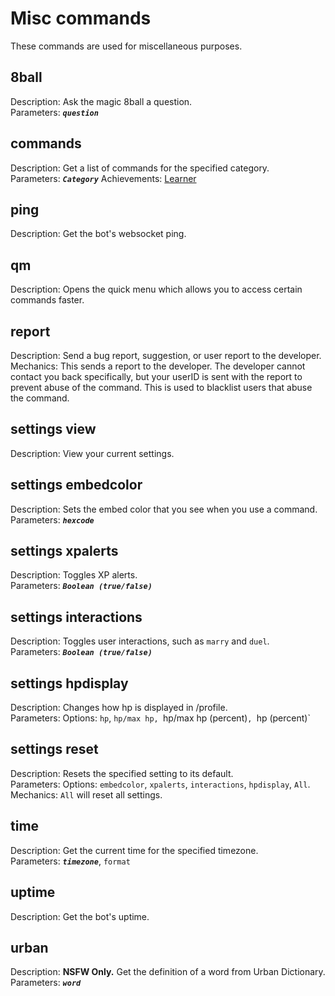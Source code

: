 # Misc commands
These commands are used for miscellaneous purposes.

## 8ball
Description: Ask the magic 8ball a question. \
Parameters: ***`question`***

## commands
Description: Get a list of commands for the specified category. \
Parameters: ***`Category`***
Achievements: [Learner](/achievements?id=learner)

## ping
Description: Get the bot's websocket ping.

## qm
Description: Opens the quick menu which allows you to access certain commands faster.

## report
Description: Send a bug report, suggestion, or user report to the developer. \
Mechanics: This sends a report to the developer. The developer cannot contact you back specifically, but your userID is sent with the report to prevent abuse of the command. This is used to blacklist users that abuse the command.

## settings view
Description: View your current settings.

## settings embedcolor
Description: Sets the embed color that you see when you use a command. \
Parameters: ***`hexcode`***

## settings xpalerts
Description: Toggles XP alerts. \
Parameters: ***`Boolean (true/false)`***

## settings interactions
Description: Toggles user interactions, such as `marry` and `duel`. \
Parameters: ***`Boolean (true/false)`***

## settings hpdisplay
Description: Changes how hp is displayed in /profile. \
Parameters: Options: `hp`, `hp/max hp, `hp/max hp (percent)`, `hp (percent)`

## settings reset
Description: Resets the specified setting to its default. \
Parameters: Options: `embedcolor`, `xpalerts`, `interactions`, `hpdisplay`, `All`. \
Mechanics: `All` will reset all settings.

## time
Description: Get the current time for the specified timezone. \
Parameters: ***`timezone`***, `format`

## uptime
Description: Get the bot's uptime.

## urban
Description: **NSFW Only.** Get the definition of a word from Urban Dictionary. \
Parameters: ***`word`***